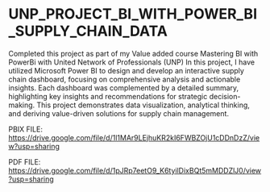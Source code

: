 # UNP_PROJECT_BI_WITH_POWER_BI_SUPPLY_CHAIN_DATA

Completed this project as part of my Value added course Mastering BI with PowerBi with United Network of Professionals (UNP)
In this project, I have utilized Microsoft Power BI to design and develop an interactive supply chain dashboard, focusing on comprehensive analysis and actionable insights.
Each dashboard was complemented by a detailed summary, highlighting key insights and recommendations for strategic decision-making. This project demonstrates data visualization, analytical thinking, and deriving value-driven solutions for supply chain management.

PBIX FILE: https://drive.google.com/file/d/1l1MAr9LEjhuKR2kI6FWBZOjU1cDDnDzZ/view?usp=sharing

PDF FILE: https://drive.google.com/file/d/1pJRp7eetO9_K6tyilDixBQt5mMDDZlJ0/view?usp=sharing
